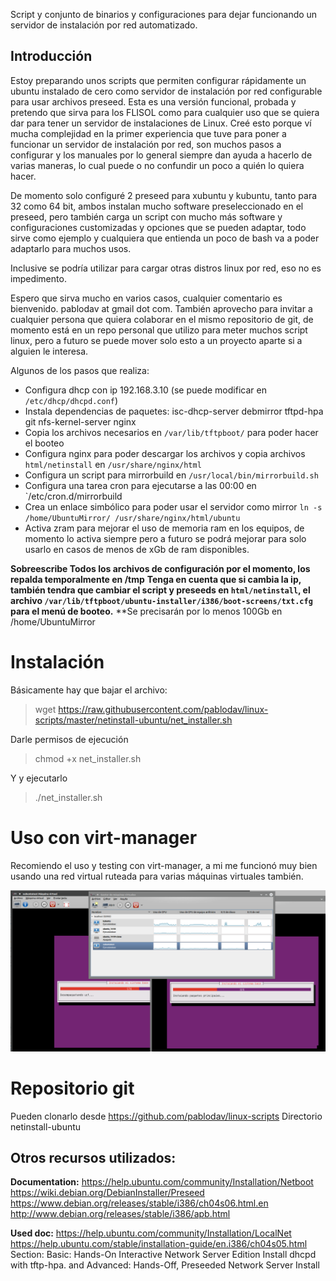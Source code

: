 Script y conjunto de binarios y configuraciones para dejar funcionando un servidor de instalación por red automatizado. 

## Introducción
Estoy preparando unos scripts que permiten configurar rápidamente un ubuntu instalado de cero como servidor de instalación por red configurable para usar archivos preseed. 
Esta es una versión funcional, probada y pretendo que sirva para los FLISOL como para cualquier uso que se quiera dar para tener un servidor de instalaciones de Linux. 
Creé esto porque ví mucha complejidad en la primer experiencia que tuve para poner a funcionar un servidor de instalación por red, son muchos pasos a configurar y los manuales por lo general siempre dan ayuda a hacerlo de varias maneras, lo cual puede o no confundir un poco a quién lo quiera hacer. 

De momento solo configuré 2 preseed para xubuntu y kubuntu, tanto para 32 como 64 bit, ambos instalan mucho software preseleccionado en el preseed, pero también carga un script con mucho más software y configuraciones customizadas y opciones que se pueden adaptar, todo sirve como ejemplo y cualquiera que entienda un poco de bash va a poder adaptarlo para muchos usos. 

Inclusive se podría utilizar para cargar otras distros linux por red, eso no es impedimento. 

Espero que sirva mucho en varios casos, cualquier comentario es bienvenido. pablodav at gmail dot com. 
También aprovecho para invitar a cualquier persona que quiera colaborar en el mismo repositorio de git, de momento está en un repo personal que utilizo para meter muchos script linux, pero a futuro se puede mover solo esto a un proyecto aparte si a alguien le interesa. 

Algunos de los pasos que realiza: 
* Configura dhcp con ip 192.168.3.10 (se puede modificar en `/etc/dhcp/dhcpd.conf`)
* Instala dependencias de paquetes: isc-dhcp-server debmirror tftpd-hpa git nfs-kernel-server nginx
* Copia los archivos necesarios en `/var/lib/tftpboot/` para poder hacer el booteo 
* Configura nginx para poder descargar los archivos y copia archivos `html/netinstall` en `/usr/share/nginx/html`
* Configura un script para mirrorbuild en `/usr/local/bin/mirrorbuild.sh` 
* Configura una tarea cron para ejecutarse a las 00:00 en `/etc/cron.d/mirrorbuild
* Crea un enlace simbólico para poder usar el servidor como mirror `ln -s /home/UbuntuMirror/ /usr/share/nginx/html/ubuntu` 
* Activa zram para mejorar el uso de memoria ram en los equipos, de momento lo activa siempre pero a futuro se podrá mejorar para solo usarlo en casos de menos de xGb de ram disponibles. 

**Sobreescribe Todos los archivos de configuración por el momento, los repalda temporalmente en /tmp**
**Tenga en cuenta que si cambia la ip, también tendra que cambiar el script y preseeds en `html/netinstall`, el archivo `/var/lib/tftpboot/ubuntu-installer/i386/boot-screens/txt.cfg` para el menú de booteo.**
**Se precisarán por lo menos 100Gb en /home/UbuntuMirror 

# Instalación
Básicamente hay que bajar el archivo: 

> wget https://raw.githubusercontent.com/pablodav/linux-scripts/master/netinstall-ubuntu/net_installer.sh 

Darle permisos de ejecución

> chmod +x net_installer.sh

Y y ejecutarlo

> ./net_installer.sh 

# Uso con virt-manager

Recomiendo el uso y testing con virt-manager, a mi me funcionó muy bien usando una red virtual ruteada para varias máquinas virtuales también. 

![netinstall-screenshot](images/netinstall-test1-kubuntu_and_xubuntu_install.png)


# Repositorio git

Pueden clonarlo desde https://github.com/pablodav/linux-scripts 
Directorio netinstall-ubuntu 












## Otros recursos utilizados:
**Documentation:** https://help.ubuntu.com/community/Installation/Netboot 
https://wiki.debian.org/DebianInstaller/Preseed
https://www.debian.org/releases/stable/i386/ch04s06.html.en
http://www.debian.org/releases/stable/i386/apb.html

**Used doc:** https://help.ubuntu.com/community/Installation/LocalNet
https://help.ubuntu.com/stable/installation-guide/en.i386/ch04s05.html
Section: Basic: Hands-On Interactive Network Server Edition Install 
dhcpd with tftp-hpa. and Advanced: Hands-Off, Preseeded Network Server Install
 
